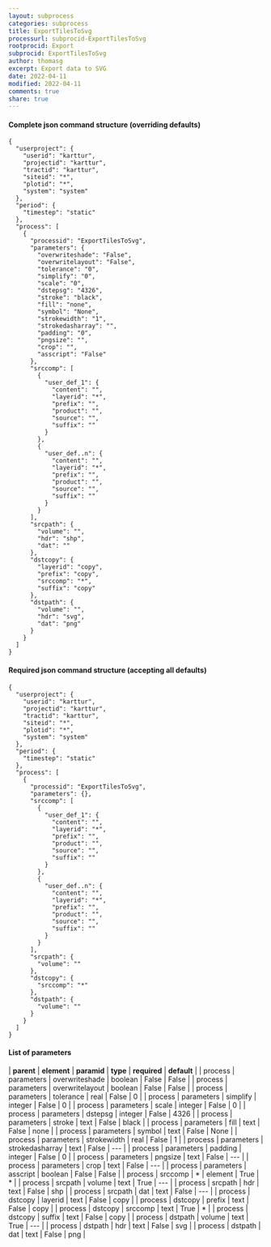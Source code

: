 ```yaml
---
layout: subprocess
categories: subprocess
title: ExportTilesToSvg
processurl: subprocid-ExportTilesToSvg
rootprocid: Export
subprocid: ExportTilesToSvg
author: thomasg
excerpt: Export data to SVG
date: 2022-04-11
modified: 2022-04-11
comments: true
share: true
---
```


#### Complete json command structure (overriding defaults)
```
{
  "userproject": {
    "userid": "karttur",
    "projectid": "karttur",
    "tractid": "karttur",
    "siteid": "*",
    "plotid": "*",
    "system": "system"
  },
  "period": {
    "timestep": "static"
  },
  "process": [
    {
      "processid": "ExportTilesToSvg",
      "parameters": {
        "overwriteshade": "False",
        "overwritelayout": "False",
        "tolerance": "0",
        "simplify": "0",
        "scale": "0",
        "dstepsg": "4326",
        "stroke": "black",
        "fill": "none",
        "symbol": "None",
        "strokewidth": "1",
        "strokedasharray": "",
        "padding": "0",
        "pngsize": "",
        "crop": "",
        "asscript": "False"
      },
      "srccomp": [
        {
          "user_def_1": {
            "content": "",
            "layerid": "*",
            "prefix": "",
            "product": "",
            "source": "",
            "suffix": ""
          }
        },
        {
          "user_def..n": {
            "content": "",
            "layerid": "*",
            "prefix": "",
            "product": "",
            "source": "",
            "suffix": ""
          }
        }
      ],
      "srcpath": {
        "volume": "",
        "hdr": "shp",
        "dat": ""
      },
      "dstcopy": {
        "layerid": "copy",
        "prefix": "copy",
        "srccomp": "*",
        "suffix": "copy"
      },
      "dstpath": {
        "volume": "",
        "hdr": "svg",
        "dat": "png"
      }
    }
  ]
}
```
#### Required json command structure (accepting all defaults)
```
{
  "userproject": {
    "userid": "karttur",
    "projectid": "karttur",
    "tractid": "karttur",
    "siteid": "*",
    "plotid": "*",
    "system": "system"
  },
  "period": {
    "timestep": "static"
  },
  "process": [
    {
      "processid": "ExportTilesToSvg",
      "parameters": {},
      "srccomp": [
        {
          "user_def_1": {
            "content": "",
            "layerid": "*",
            "prefix": "",
            "product": "",
            "source": "",
            "suffix": ""
          }
        },
        {
          "user_def..n": {
            "content": "",
            "layerid": "*",
            "prefix": "",
            "product": "",
            "source": "",
            "suffix": ""
          }
        }
      ],
      "srcpath": {
        "volume": ""
      },
      "dstcopy": {
        "srccomp": "*"
      },
      "dstpath": {
        "volume": ""
      }
    }
  ]
}
```
#### List of parameters

| **parent** | **element** | **paramid** | **type** | **required** | **default** |
| process | parameters | overwriteshade | boolean | False | False |
| process | parameters | overwritelayout | boolean | False | False |
| process | parameters | tolerance | real | False | 0 |
| process | parameters | simplify | integer | False | 0 |
| process | parameters | scale | integer | False | 0 |
| process | parameters | dstepsg | integer | False | 4326 |
| process | parameters | stroke | text | False | black |
| process | parameters | fill | text | False | none |
| process | parameters | symbol | text | False | None |
| process | parameters | strokewidth | real | False | 1 |
| process | parameters | strokedasharray | text | False | --- |
| process | parameters | padding | integer | False | 0 |
| process | parameters | pngsize | text | False | --- |
| process | parameters | crop | text | False | --- |
| process | parameters | asscript | boolean | False | False |
| process | srccomp | * | element | True | * |
| process | srcpath | volume | text | True | --- |
| process | srcpath | hdr | text | False | shp |
| process | srcpath | dat | text | False | --- |
| process | dstcopy | layerid | text | False | copy |
| process | dstcopy | prefix | text | False | copy |
| process | dstcopy | srccomp | text | True | * |
| process | dstcopy | suffix | text | False | copy |
| process | dstpath | volume | text | True | --- |
| process | dstpath | hdr | text | False | svg |
| process | dstpath | dat | text | False | png |
